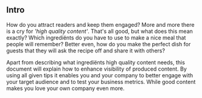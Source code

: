 ## Intro

How do you attract readers and keep them engaged? More and more there is a cry for *'high quality content'*. That's all good, but what does this mean exactly? Which ingrediënts do you have to use to make a nice meal that people will remember? Better even, how do you make the perfect dish for guests that they will ask the recipe off and share it with others? 

Apart from describing what ingrediënts high quality content needs, this document will explain how to enhance visibility of produced content. By using all given tips it enables you and your company to better engage with your target audience and to test your business metrics. While good content makes you love your own company even more.
